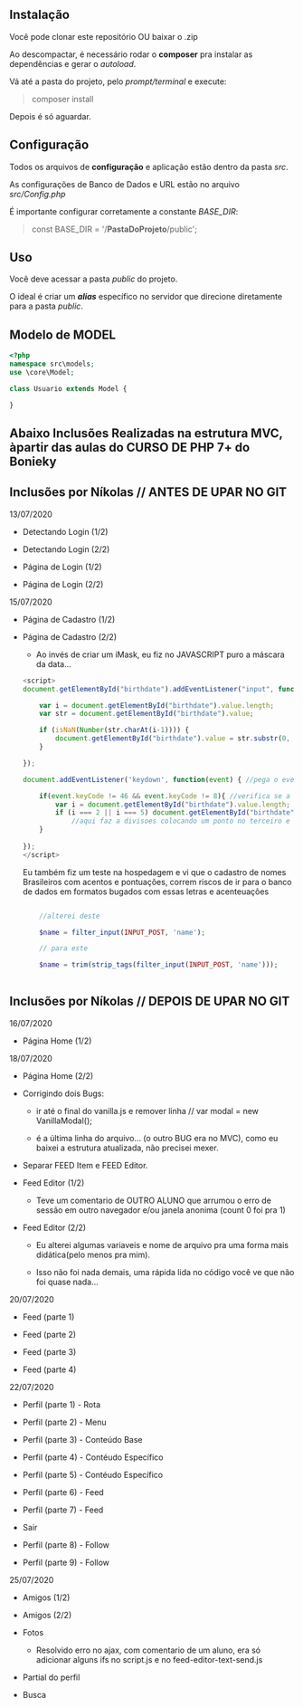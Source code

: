 ## Instalação
Você pode clonar este repositório OU baixar o .zip

Ao descompactar, é necessário rodar o **composer** pra instalar as dependências e gerar o *autoload*.

Vá até a pasta do projeto, pelo *prompt/terminal* e execute:
> composer install

Depois é só aguardar.

## Configuração
Todos os arquivos de **configuração** e aplicação estão dentro da pasta *src*.

As configurações de Banco de Dados e URL estão no arquivo *src/Config.php*

É importante configurar corretamente a constante *BASE_DIR*:
> const BASE_DIR = '/**PastaDoProjeto**/public';

## Uso
Você deve acessar a pasta *public* do projeto.

O ideal é criar um ***alias*** específico no servidor que direcione diretamente para a pasta *public*.

## Modelo de MODEL
```php
<?php
namespace src\models;
use \core\Model;

class Usuario extends Model {

}
```
## Abaixo Inclusões Realizadas na estrutura MVC, àpartir das aulas do CURSO DE PHP 7+ do Bonieky

## Inclusões por Níkolas // ANTES DE UPAR NO GIT

13/07/2020
- Detectando Login (1/2)

- Detectando Login (2/2)

- Página de Login (1/2)

- Página de Login (2/2)

15/07/2020
- Página de Cadastro (1/2)

- Página de Cadastro (2/2)
    - Ao invés de criar um iMask, eu fiz no JAVASCRIPT puro a máscara da data...
    ```javascript
    <script>
    document.getElementById("birthdate").addEventListener("input", function() {
    
        var i = document.getElementById("birthdate").value.length;
        var str = document.getElementById("birthdate").value;
    
        if (isNaN(Number(str.charAt(i-1)))) {
            document.getElementById("birthdate").value = str.substr(0, i-1)
        }
    
    });
    
    document.addEventListener('keydown', function(event) { //pega o evento de precionar uma tecla 
    
        if(event.keyCode != 46 && event.keyCode != 8){ //verifica se a tecla precionada nao e um backspace e delete
            var i = document.getElementById("birthdate").value.length; //aqui pega o tamanho do input
            if (i === 2 || i === 5) document.getElementById("birthdate").value = document.getElementById("birthdate").value + "/";
                //aqui faz a divisoes colocando um ponto no terceiro e sexto indice 
        }
        
    });
    </script>
    ```

    Eu também fiz um teste na hospedagem e vi que o cadastro de nomes Brasileiros com acentos e pontuações, correm riscos de ir para o banco de dados em formatos bugados com essas letras e acenteuações

    ```PHP

        //alterei deste
    
        $name = filter_input(INPUT_POST, 'name');

        // para este

        $name = trim(strip_tags(filter_input(INPUT_POST, 'name')));
        

    ```
    
## Inclusões por Níkolas // DEPOIS DE UPAR NO GIT

16/07/2020
- Página Home (1/2)

18/07/2020
- Página Home (2/2)

- Corrigindo dois Bugs: 
    - ir até o final do vanilla.js e remover linha // var modal = new VanillaModal();

    - é a última linha do arquivo... (o outro BUG era no MVC), como eu baixei a estrutura atualizada, não precisei mexer.

- Separar FEED Item e FEED Editor.

- Feed Editor (1/2)
    - Teve um comentario de OUTRO ALUNO que arrumou o erro de sessão em outro navegador e/ou janela anonima (count 0 foi pra 1)

- Feed Editor (2/2)
    - Eu alterei algumas variaveis e nome de arquivo pra uma forma mais didática(pelo menos pra mim).
    
    - Isso não foi nada demais, uma rápida lida no código você ve que não foi quase nada...

20/07/2020
- Feed (parte 1)

- Feed (parte 2)

- Feed (parte 3)

- Feed (parte 4)

22/07/2020
- Perfil (parte 1) - Rota

- Perfil (parte 2) - Menu

- Perfil (parte 3) - Conteúdo Base

- Perfil (parte 4) - Contéudo Específico

- Perfil (parte 5) - Contéudo Específico

- Perfil (parte 6) - Feed

- Perfil (parte 7) - Feed

- Sair

- Perfil (parte 8) - Follow

- Perfil (parte 9) - Follow

25/07/2020
- Amigos (1/2)

- Amigos (2/2)

- Fotos

    - Resolvido erro no ajax, com comentario de um aluno, era só adicionar alguns ifs no script.js e no feed-editor-text-send.js

- Partial do perfil

- Busca